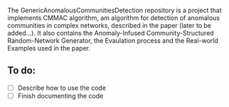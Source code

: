 The GenericAnomalousCommunitiesDetection repository is a project that implements CMMAC algorithm, am algorithm for detection of anomalous communities in complex networks, described in the paper (later to be added…).
It also contains the Anomaly-Infused Community-Structured Random-Network Generator, the Evaulation process and the Real-world Examples used in the paper.

## To do:
- [ ] Describe how to use the code
- [ ] Finish documenting the code